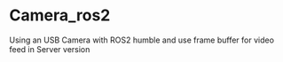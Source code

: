 # Camera_ros2
Using an USB Camera with ROS2 humble and use frame buffer for video feed in Server version
